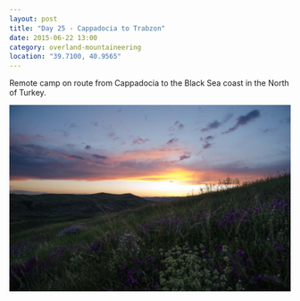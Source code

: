```yaml
---
layout: post
title: "Day 25 - Cappadocia to Trabzon"
date: 2015-06-22 13:00
category: overland-mountaineering
location: "39.7100, 40.9565"
---
```


Remote camp on route from Cappadocia to the Black Sea coast in the North of Turkey.

![Name of photo](/photos/trabzon/trabzon-1.jpg "Optional title")
